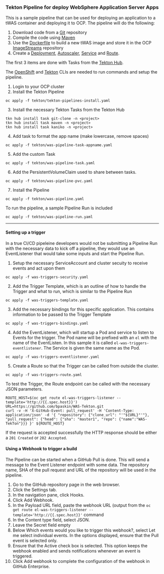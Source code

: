 ### Tekton Pipeline for deploy WebSphere Application Server Apps ###

This is a sample pipeline that can be used for deploying an application to a tWAS container and deploying it to OCP.  The pipeline will do the following:

1. Download code from a [Git](https://github.com) repository
2. Compile the code using [Maven](https://maven.apache.org)
3. Use the [Dockerfile](https://docs.docker.com/engine/reference/builder/) to build a new tWAS image and store it in the OCP [ImageStreams](https://docs.openshift.com/container-platform/4.10/openshift_images/image-streams-manage.html) repository
4. Create a [Deployment](https://kubernetes.io/docs/concepts/workloads/controllers/deployment/), [Autoscaler](https://kubernetes.io/docs/tasks/run-application/horizontal-pod-autoscale/), [Service](https://kubernetes.io/docs/concepts/services-networking/service/) and [Route](https://docs.openshift.com/container-platform/4.10/networking/routes/route-configuration.html).	

The first 3 items are done with Tasks from the [Tekton Hub](https://hub.tekton.dev).

The [OpenShift](https://mirror.openshift.com/pub/openshift-v4/clients/oc/latest/) and [Tekton](https://github.com/tektoncd/cli/releases) CLIs are needed to run commands and setup the pipeline.

1. Login to your OCP cluster
2. Install the Tekton Pipeline
```
oc apply -f tekton/tekton-pipelines-install.yaml
```
3. Install the necessary Tekton Tasks from the Tekton Hub
```
tkn hub install task git-clone -n <project>
tkn hub install task maven -n <project>
tkn hub install task kaniko -n <project>
```
4. Add task to format the app name (make lowercase, remove spaces)
```
oc apply -f tekton/was-pipeline-task-appname.yaml 
```
5. Add the custom Task
```
oc apply -f tekton/was-pipeline-task.yaml 
```
6. Add the PersistentVolumeClaim used to share between tasks.
```
oc apply -f tekton/was-pipeline-pvc.yaml
```
7. Install the Pipeline
```
oc apply -f tekton/was-pipeline.yaml
```

To run the pipeline, a sample Pipeline Run is included
```
oc apply -f tekton/was-pipeline-run.yaml
```
---
#### Setting up a trigger ####

In a true CI/CD pipeleine developers would not be submitting a Pipeline Run with the necessary data to kick off a pipeline, they would use an EventListener that would take some inputs and start the Pipeline Run.  

1. Setup the necessary ServiceAccount and cluster secuity to receive events and act upon them
```
oc apply -f was-triggers-security.yaml
```
2. Add the Trigger Template, which is an outline of how to handle the Trigger and what to run, which is similar to the Pipeline Run
```
oc apply -f was-triggers-template.yaml
```
3. Add the necessary bindings for this specific application.  This contains information to be passed to the Trigger Template
```
oc apply -f was-triggers-bindings.yaml
```
4. Add the EventListener, which will startup a Pod and service to listen to Events for the trigger.  The Pod name will be prefixed with an `el` with the name of the EventListen.  In this sample it is called `el-was-triggers-eventlistener`.  The Service is given the same name as the Pod.
```
oc apply -f was-triggers-eventlistener.yaml
```
5. Create a Route so that the Trigger can be called from outside the cluster.
```
oc apply -f was-triggers-route.yaml
```
To test the Trigger, the Route endpoint can be called with the necessary JSON parameters. 
```
ROUTE_HOST=$(oc get route el-was-triggers-listener --template='http://{{.spec.host}}')
URL=https://github.com/bpaskin/WAS-Tekton.git
curl -v -H 'X-GitHub-Event: pull_request' -H 'Content-Type: application/json' -d '{ "repository": {"clone_url": "'"${URL}"'"}, "pull_request": {"head": {"sha": "master1", "repo": {"name":"WAS-TekTon"}}} }' ${ROUTE_HOST}
```
If the request is accepted successfully the HTTP response should be either a `201 Created` or `202 Accepted`. 

#### Using a Webhook to trigger a build ####

The Pipeline can be started when a GitHub Pull is done.  This will send a message to the Event Listener endpoint with some data.  The repository name, SHA of the pull request and URL of the repository will be used in the pipeline.

1. Go to the GitHub repository page in the web browser.
2. Click the Settings tab.
3. In the navigation pane, click Hooks.
4. Click Add Webhook.
5. In the Payload URL field, paste the webhook URL (output from the `oc get route el-was-triggers-listener --template='http://{{.spec.host}}'` command
6. In the Content type field, select JSON.
7. Leave the Secret field empty
8. Below Which events would you like to trigger this webhook?, select Let me select individual events. In the options displayed, ensure that the Pull event is selected only.
9. Ensure that the Active check box is selected. This option keeps the webhook enabled and sends notifications whenever an event is triggered.
10. Click Add webhook to complete the configuration of the webhook in GitHub Enterprise.

